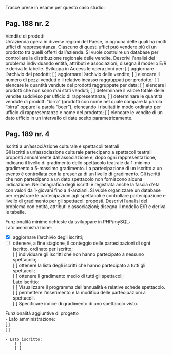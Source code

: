 Tracce prese in esame per questo caso studio:

## Pag. 188 nr. 2  
Vendite di prodotti   
Un’azienda opera in diverse regioni del Paese, in ognuna delle quali ha molti uffici di rappresentanza. Ciascuno di questi uffici può vendere più di un prodotto tra quelli offerti dall’azienda. Si vuole costruire un database per controllare la distribuzione regionale delle vendite. Descrivi l’analisi del problema individuando entità, attributi e associazioni; disegna il modello E/R e deriva le tabelle. Sviluppa in Access le operazioni per:
[ ] aggiornare l’archivio dei prodotti;
[ ] aggiornare l’archivio delle vendite;
[ ] elencare il numero di pezzi venduti e il relativo incasso raggruppati per prodotto;
[ ] elencare le quantità vendute dei prodotti raggruppate per data;
[ ] elencare i prodotti che non sono mai stati venduti;
[ ] determinare il valore totale delle vendite suddiviso per ufficio di rappresentanza;
[ ] determinare le quantità vendute di prodotti “birra” (prodotti con nome nel quale compare la parola “birra” oppure la parola “beer”), elencando i risultati in modo ordinato per ufficio di rappresentanza e nome del prodotto;
[ ] elencare le vendite di un dato ufficio in un intervallo di date scelto parametricamente.
   
   
## Pag. 189 nr. 4    
Iscritti a un’associAzione culturale e spettacoli teatrali   
Gli iscritti a un’associazione culturale partecipano a spettacoli teatrali proposti annualmente dall’associazione e, dopo ogni rappresentazione, indicano il livello di gradimento dello spettacolo teatrale da 1-minimo gradimento a 5-massimo gradimento. La partecipazione di un iscritto a un evento è controllata con la presenza di un livello di gradimento. Gli iscritti che non partecipano a un dato spettacolo non forniscono alcuna indicazione.    Nell’anagrafica degli iscritti è registrata anche la fascia d’età con valori da 1-giovani fino a 4-anziani. Si vuole organizzare un database per registrare le partecipazioni agli spettacoli e controllare partecipazione e livello di gradimento per gli spettacoli proposti.    Descrivi l’analisi del problema con entità, attributi e associazioni; disegna il modello E/R e deriva le tabelle.   

Funzionalità minime richieste da sviluppare in PHP/mySQL:   
    Lato amministrazione:   
- [x] aggiornare l’archivio degli iscritti;   
- [ ] ottenere, a fine stagione, il conteggio delle partecipazioni di ogni iscritto, ordinato per iscritto;   
        [ ] individuare gli iscritti che non hanno partecipato a nessuno spettacolo;   
        [ ] ottenere la lista degli iscritti che hanno partecipato a tutti gli spettacoli;   
        [ ] ottenere il gradimento medio di tutti gli spettacoli;   
    Lato iscritto:   
        [ ] Visualizzare il programma dell'annualità e relative schede spettacolo.   
        [ ] permettere l’inserimento e la modifica delle partecipazioni a spettacoli.   
        [ ] Specificare indice di gradimento di uno spettacolo visto.   
   
Funzionalità aggiuntive di progetto   
    - Lato amministrazione:   
        [ ]    
        [ ]    
   
    - Lato iscritto:
        [ ] 
        [ ] 



